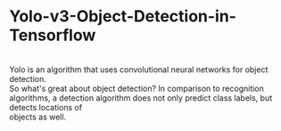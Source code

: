 # Yolo-v3-Object-Detection-in-Tensorflow <br/>
 <br/>
Yolo is an algorithm that uses convolutional neural networks for object detection. <br/>
So what's great about object detection? In comparison to recognition algorithms, a detection algorithm does not only predict class labels, but detects locations of  <br/>objects as well. <br/>
